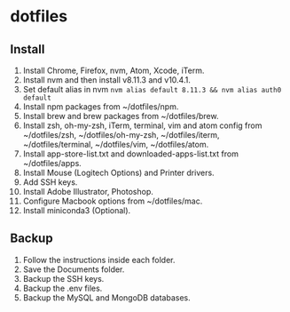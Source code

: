 # dotfiles

## Install
1. Install Chrome, Firefox, nvm, Atom, Xcode, iTerm.
2. Install nvm and then install v8.11.3 and v10.4.1.
3. Set default alias in nvm `nvm alias default 8.11.3 && nvm alias auth0 default`
4. Install npm packages from ~/dotfiles/npm.
5. Install brew and brew packages from ~/dotfiles/brew.
6. Install zsh, oh-my-zsh, iTerm, terminal, vim and atom config from ~/dotfiles/zsh, ~/dotfiles/oh-my-zsh, ~/dotfiles/iterm, ~/dotfiles/terminal, ~/dotfiles/vim, ~/dotfiles/atom.
7. Install app-store-list.txt and downloaded-apps-list.txt from ~/dotfiles/apps.
8. Install Mouse (Logitech Options) and Printer drivers.
9. Add SSH keys.
10. Install Adobe Illustrator, Photoshop.
11. Configure Macbook options from ~/dotfiles/mac.
12. Install miniconda3 (Optional).

## Backup
1. Follow the instructions inside each folder.
2. Save the Documents folder.
3. Backup the SSH keys.
4. Backup the .env files.
5. Backup the MySQL and MongoDB databases.
